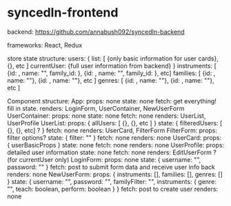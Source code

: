 # syncedIn-frontend

backend: https://github.com/annabush092/syncedIn-backend

frameworks: React, Redux


store state structure:
  users: {
    list: [ {only basic information for user cards}, {}, etc ]
    currentUser: {full user information from backend}
  }
  instruments: [ {id: , name: "", family_id: }, {id: , name: "", family_id: }, etc]
  families: [ {id: , name: ""}, {id: , name: ""}, etc ]
  genres: [ {id: , name: ""}, {id: , name: ""}, etc ]


Component structure:
  App:
    props: none
    state: none
    fetch: get everything! fill in state.
    renders: LoginForm, UserContainer, NewUserForm
  UserContainer:
    props: none
    state: none
    fetch: none
    renders: UserList, UserProfile
  UserList:
    props: {
      allUsers: [ {}, {}, etc ]
    }
    state: {
      filteredUsers: [ {}, {}, etc] ?
    }
    fetch: none
    renders: UserCard, FilterForm
  FilterForm:
    props: filter options?
    state: {
      filter: ""
    }
    fetch: none
    renders: none
  UserCard:
    props: {
      userBasicProps
    }
    state: none
    fetch: none
    renders: none
  UserProfile:
    props: detailed user information
    state: none
    fetch: none
    renders: EditUserForm ? (for currentUser only)
  LoginForm:
    props: none
    state: {
      username: "",
      password: ""
    }
    fetch: post to submit form data and receive user info back
    renders: none
  NewUserForm:
    props: {
      instruments: [],
      families: [],
      genres: []
    }
    state: {
      username: "",
      password: "",
      familyFilter: "",
      instruments: {
        genre: "",
        teach: boolean,
        perform: boolean
      }
    }
    fetch: post to create user
    renders: none
